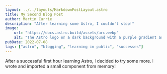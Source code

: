```yaml
---
layout: ../../layouts/MarkdownPostLayout.astro
title: My Second Blog Post
author: Martin Currie
description: "After learning some Astro, I couldn't stop!"
image:
    url: "https://docs.astro.build/assets/arc.webp"
    alt: "The Astro logo on a dark background with a purple gradient arc."
pubDate: 2022-07-08
tags: ["astro", "blogging", "learning in public", "successes"]
---
```

After a successful first hour learning Astro, I decided to try some more. I wrote and imported a small component from memory!